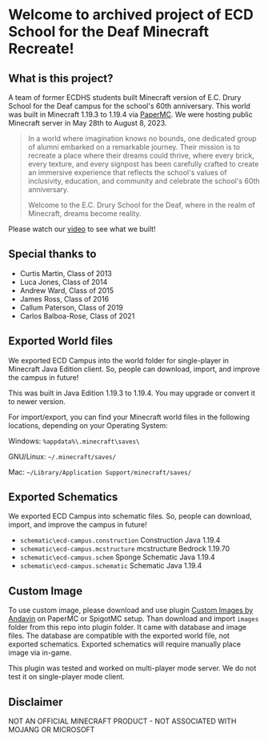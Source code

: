 # Welcome to archived project of ECD School for the Deaf Minecraft Recreate!

## What is this project?
A team of former ECDHS students built Minecraft version of E.C. Drury School for the Deaf campus for the school's 60th anniversary. This world was built in Minecraft 1.19.3 to 1.19.4 via [PaperMC](https://github.com/PaperMC/Paper). We were hosting public Minecraft server in May 28th to August 8, 2023.

> In a world where imagination knows no bounds, one dedicated group of alumni embarked on a remarkable journey. Their mission is to recreate a place where their dreams could thrive, where every brick, every texture, and every signpost has been carefully crafted to create an immersive experience that reflects the school's values of inclusivity, education, and community and celebrate the school's 60th anniversary.
>
> Welcome to the E.C. Drury School for the Deaf, where in the realm of Minecraft, dreams become reality.

Please watch our [video](https://youtu.be/3OBd1bf-DLU) to see what we built!

## Special thanks to

- Curtis Martin, Class of 2013
- Luca Jones, Class of 2014
- Andrew Ward, Class of 2015
- James Ross, Class of 2016
- Callum Paterson, Class of 2019
- Carlos Balboa-Rose, Class of 2021

## Exported World files
We exported ECD Campus into the world folder for single-player in Minecraft Java Edition client. So, people can download, import, and improve the campus in future!

This was built in Java Edition 1.19.3 to 1.19.4. You may upgrade or convert it to newer version.

For import/export, you can find your Minecraft world files in the following locations, depending on your Operating System:

Windows: `%appdata%\.minecraft\saves\`

GNU/Linux: `~/.minecraft/saves/`

Mac: `~/Library/Application Support/minecraft/saves/`

## Exported Schematics
We exported ECD Campus into schematic files. So, people can download, import, and improve the campus in future!

- `schematic\ecd-campus.construction` Construction Java 1.19.4
- `schematic\ecd-campus.mcstructure` mcstructure Bedrock 1.19.70
- `schematic\ecd-campus.schem` Sponge Schematic Java 1.19.4 
- `schematic\ecd-campus.schematic` Schematic Java 1.19.4

## Custom Image
To use custom image, please download and use plugin [Custom Images by Andavin](https://www.spigotmc.org/resources/custom-images.53036/) on PaperMC or SpigotMC setup. Than download and import `images` folder from this repo into plugin folder. It came with database and image files. The database are compatible with the exported world file, not exported schematics. Exported schematics will require manually place image via in-game.

This plugin was tested and worked on multi-player mode server. We do not test it on single-player mode client.

## Disclaimer
NOT AN OFFICIAL MINECRAFT PRODUCT - NOT ASSOCIATED WITH MOJANG OR MICROSOFT
